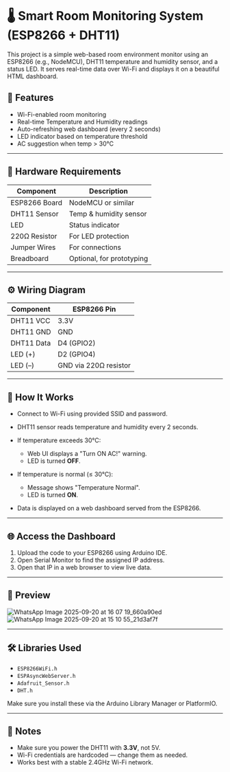 # 🌡️ Smart Room Monitoring System (ESP8266 + DHT11)

This project is a simple web-based room environment monitor using an ESP8266 (e.g., NodeMCU), DHT11 temperature and humidity sensor, and a status LED. It serves real-time data over Wi-Fi and displays it on a beautiful HTML dashboard.

## 🚀 Features

* Wi-Fi-enabled room monitoring
* Real-time Temperature and Humidity readings
* Auto-refreshing web dashboard (every 2 seconds)
* LED indicator based on temperature threshold
* AC suggestion when temp > 30°C

---

## 🔧 Hardware Requirements

| Component     | Description               |
| ------------- | ------------------------- |
| ESP8266 Board | NodeMCU or similar        |
| DHT11 Sensor  | Temp & humidity sensor    |
| LED           | Status indicator          |
| 220Ω Resistor | For LED protection        |
| Jumper Wires  | For connections           |
| Breadboard    | Optional, for prototyping |

---

## ⚙️ Wiring Diagram

| Component  | ESP8266 Pin           |
| ---------- | --------------------- |
| DHT11 VCC  | 3.3V                  |
| DHT11 GND  | GND                   |
| DHT11 Data | D4 (GPIO2)            |
| LED (+)    | D2 (GPIO4)            |
| LED (–)    | GND via 220Ω resistor |

---

## 📡 How It Works

* Connect to Wi-Fi using provided SSID and password.
* DHT11 sensor reads temperature and humidity every 2 seconds.
* If temperature exceeds 30°C:

  * Web UI displays a "Turn ON AC!" warning.
  * LED is turned **OFF**.
* If temperature is normal (≤ 30°C):

  * Message shows "Temperature Normal".
  * LED is turned **ON**.
* Data is displayed on a web dashboard served from the ESP8266.

---

## 🌐 Access the Dashboard

1. Upload the code to your ESP8266 using Arduino IDE.
2. Open Serial Monitor to find the assigned IP address.
3. Open that IP in a web browser to view live data.

---

## 📸 Preview
![WhatsApp Image 2025-09-20 at 16 07 19_660a90ed](https://github.com/user-attachments/assets/a97c823b-2c51-41ea-abed-5ccd79e99d4a)
![WhatsApp Image 2025-09-20 at 15 10 55_21d3af7f](https://github.com/user-attachments/assets/3ed1a470-a0d2-47ab-9ba2-27f51c4ff331)

---

## 🛠️ Libraries Used

* `ESP8266WiFi.h`
* `ESPAsyncWebServer.h`
* `Adafruit_Sensor.h`
* `DHT.h`

Make sure you install these via the Arduino Library Manager or PlatformIO.

---

## 📌 Notes

* Make sure you power the DHT11 with **3.3V**, not 5V.
* Wi-Fi credentials are hardcoded — change them as needed.
* Works best with a stable 2.4GHz Wi-Fi network.

